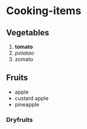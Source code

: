 # Cooking-items
## Vegetables
1. **tomato**
2. *potatao*
3. zomato
## Fruits
- apple
- custard apple
- pineapple
### Dryfruits
